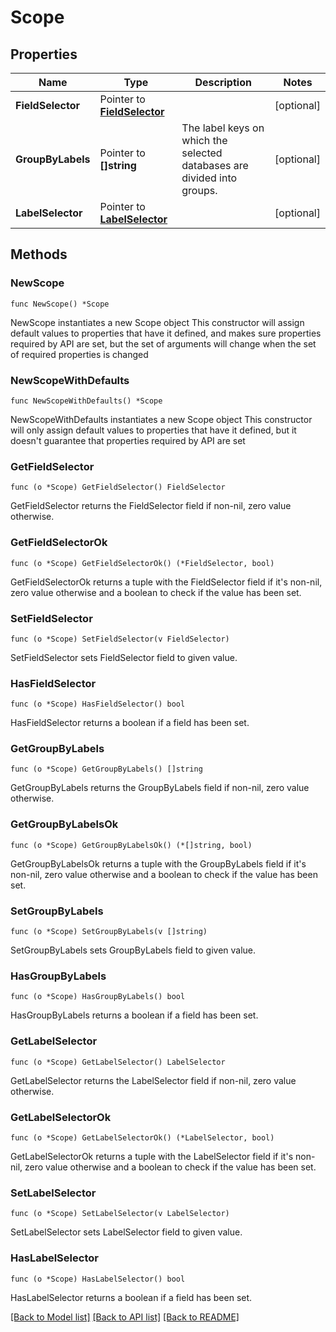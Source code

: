 # Scope

## Properties

Name | Type | Description | Notes
------------ | ------------- | ------------- | -------------
**FieldSelector** | Pointer to [**FieldSelector**](FieldSelector.md) |  | [optional] 
**GroupByLabels** | Pointer to **[]string** | The label keys on which the selected databases are divided into groups. | [optional] 
**LabelSelector** | Pointer to [**LabelSelector**](LabelSelector.md) |  | [optional] 

## Methods

### NewScope

`func NewScope() *Scope`

NewScope instantiates a new Scope object
This constructor will assign default values to properties that have it defined,
and makes sure properties required by API are set, but the set of arguments
will change when the set of required properties is changed

### NewScopeWithDefaults

`func NewScopeWithDefaults() *Scope`

NewScopeWithDefaults instantiates a new Scope object
This constructor will only assign default values to properties that have it defined,
but it doesn't guarantee that properties required by API are set

### GetFieldSelector

`func (o *Scope) GetFieldSelector() FieldSelector`

GetFieldSelector returns the FieldSelector field if non-nil, zero value otherwise.

### GetFieldSelectorOk

`func (o *Scope) GetFieldSelectorOk() (*FieldSelector, bool)`

GetFieldSelectorOk returns a tuple with the FieldSelector field if it's non-nil, zero value otherwise
and a boolean to check if the value has been set.

### SetFieldSelector

`func (o *Scope) SetFieldSelector(v FieldSelector)`

SetFieldSelector sets FieldSelector field to given value.

### HasFieldSelector

`func (o *Scope) HasFieldSelector() bool`

HasFieldSelector returns a boolean if a field has been set.

### GetGroupByLabels

`func (o *Scope) GetGroupByLabels() []string`

GetGroupByLabels returns the GroupByLabels field if non-nil, zero value otherwise.

### GetGroupByLabelsOk

`func (o *Scope) GetGroupByLabelsOk() (*[]string, bool)`

GetGroupByLabelsOk returns a tuple with the GroupByLabels field if it's non-nil, zero value otherwise
and a boolean to check if the value has been set.

### SetGroupByLabels

`func (o *Scope) SetGroupByLabels(v []string)`

SetGroupByLabels sets GroupByLabels field to given value.

### HasGroupByLabels

`func (o *Scope) HasGroupByLabels() bool`

HasGroupByLabels returns a boolean if a field has been set.

### GetLabelSelector

`func (o *Scope) GetLabelSelector() LabelSelector`

GetLabelSelector returns the LabelSelector field if non-nil, zero value otherwise.

### GetLabelSelectorOk

`func (o *Scope) GetLabelSelectorOk() (*LabelSelector, bool)`

GetLabelSelectorOk returns a tuple with the LabelSelector field if it's non-nil, zero value otherwise
and a boolean to check if the value has been set.

### SetLabelSelector

`func (o *Scope) SetLabelSelector(v LabelSelector)`

SetLabelSelector sets LabelSelector field to given value.

### HasLabelSelector

`func (o *Scope) HasLabelSelector() bool`

HasLabelSelector returns a boolean if a field has been set.


[[Back to Model list]](../README.md#documentation-for-models) [[Back to API list]](../README.md#documentation-for-api-endpoints) [[Back to README]](../README.md)


